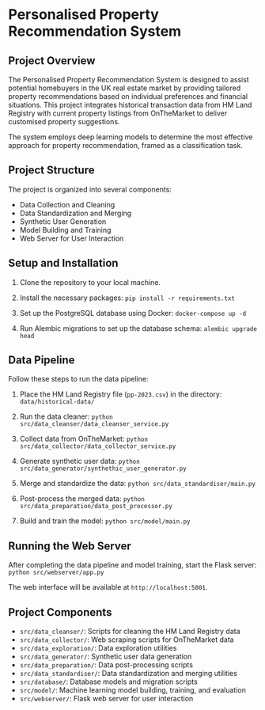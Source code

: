 # Personalised Property Recommendation System

## Project Overview

The Personalised Property Recommendation System is designed to assist potential homebuyers in the UK real estate market by providing tailored property recommendations based on individual preferences and financial situations. This project integrates historical transaction data from HM Land Registry with current property listings from OnTheMarket to deliver customised property suggestions.

The system employs deep learning models to determine the most effective approach for property recommendation, framed as a classification task.

## Project Structure

The project is organized into several components:

- Data Collection and Cleaning
- Data Standardization and Merging
- Synthetic User Generation
- Model Building and Training
- Web Server for User Interaction

## Setup and Installation

1. Clone the repository to your local machine.

2. Install the necessary packages: `pip install -r requirements.txt`

3.  Set up the PostgreSQL database using Docker: `docker-compose up -d`

4. Run Alembic migrations to set up the database schema: `alembic upgrade head`

## Data Pipeline

Follow these steps to run the data pipeline:

1. Place the HM Land Registry file (`pp-2023.csv`) in the directory: `data/historical-data/`

2. Run the data cleaner: `python src/data_cleanser/data_cleanser_service.py`

3. Collect data from OnTheMarket: `python src/data_collector/data_collector_service.py`

4. Generate synthetic user data: `python src/data_generator/synthethic_user_generator.py`

5. Merge and standardize the data: `python src/data_standardiser/main.py`

6. Post-process the merged data: `python src/data_preparation/data_post_processor.py`

7. Build and train the model: `python src/model/main.py`

## Running the Web Server

After completing the data pipeline and model training, start the Flask server: `python src/webserver/app.py`

The web interface will be available at `http://localhost:5001`.

## Project Components

- `src/data_cleanser/`: Scripts for cleaning the HM Land Registry data
- `src/data_collector/`: Web scraping scripts for OnTheMarket data
- `src/data_exploration/`: Data exploration utilities
- `src/data_generator/`: Synthetic user data generation
- `src/data_preparation/`: Data post-processing scripts
- `src/data_standardiser/`: Data standardization and merging utilities
- `src/database/`: Database models and migration scripts
- `src/model/`: Machine learning model building, training, and evaluation
- `src/webserver/`: Flask web server for user interaction
